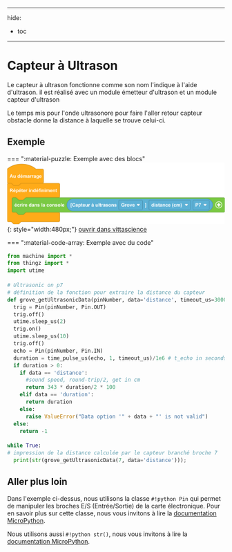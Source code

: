 

---
hide:
  - toc
---
# Capteur à Ultrason

Le capteur à ultrason fonctionne comme son nom l'indique à l'aide d'ultrason.
il est réalisé avec un module émetteur d'ultrason et un module capteur d'ultrason

Le temps mis pour l'onde ultrasonore pour faire l'aller retour capteur obstacle donne la distance à laquelle se trouve celui-ci.


## Exemple

=== ":material-puzzle: Exemple avec des blocs"
    ![Blocs capteur](ultrason.png){: style="width:480px;"}
    [ouvrir dans vittascience](https://fr.vittascience.com/galaxia/?link=645e439bbe4f0&mode=blocks&embed=1)

=== ":material-code-array: Exemple avec du code"

```python
from machine import *
from thingz import *
import utime

# Ultrasonic on p7
# définition de la fonction pour extraire la distance du capteur
def grove_getUltrasonicData(pinNumber, data='distance', timeout_us=30000):
  trig = Pin(pinNumber, Pin.OUT)
  trig.off()
  utime.sleep_us(2)
  trig.on()
  utime.sleep_us(10)
  trig.off()
  echo = Pin(pinNumber, Pin.IN)
  duration = time_pulse_us(echo, 1, timeout_us)/1e6 # t_echo in seconds
  if duration > 0:
    if data == 'distance':
      #sound speed, round-trip/2, get in cm
      return 343 * duration/2 * 100
    elif data == 'duration':
      return duration
    else:
      raise ValueError("Data option '" + data + "' is not valid")
  else:
    return -1

while True:
# impression de la distance calculée par le capteur branché broche 7
  print(str(grove_getUltrasonicData(7, data='distance')));

```

    
## Aller plus loin

Dans l'exemple ci-dessus, nous utilisons la classe `#!python Pin` qui permet de manipuler les broches E/S (Entrée/Sortie) de la carte électronique. Pour en savoir plus sur cette classe, nous vous invitons à lire la [documentation MicroPython](https://docs.micropython.org/en/latest/library/machine.Pin.html?highlight=analog#machine.Pin.ANALOG).

Nous utilisons aussi `#!python str()`, nous vous invitons à lire la [documentation MicroPython](https://www.micropython.fr/reference/03.builtin/str/).
